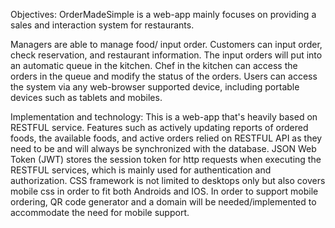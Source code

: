 Objectives: OrderMadeSimple is a web-app mainly focuses on providing a sales and interaction system for restaurants.

Managers are able to manage food/ input order. Customers can input order, check reservation, and restaurant information. The input orders will put into an automatic queue in the kitchen. Chef in the kitchen can access the orders in the queue and modify the status of the orders. Users can access the system via any web-browser supported device, including portable devices such as tablets and mobiles.

Implementation and technology: This is a web-app that's heavily based on RESTFUL service. Features such as actively updating reports of ordered foods, the available foods, and active orders relied on RESTFUL API as they need to be and will always be synchronized with the database. JSON Web Token (JWT) stores the session token for http requests when executing the RESTFUL services, which is mainly used for authentication and authorization. CSS framework is not limited to desktops only but also covers mobile css in order to fit both Androids and IOS. In order to support mobile ordering, QR code generator and a domain will be needed/implemented to accommodate the need for mobile support.
